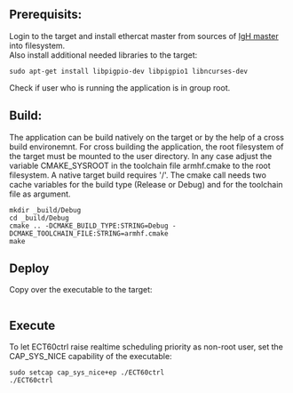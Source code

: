 ## Prerequisits:
Login to the target and install ethercat master from sources of  [IgH master](https://gitlab.com/etherlab.org/ethercat) into filesystem.\
Also install additional needed libraries to the target:
```
sudo apt-get install libpigpio-dev libpigpio1 libncurses-dev 
```
Check if user who is running the application is in group root.

## Build:
The application can be build natively on the target or by the help of a cross build environemnt.
For cross building the application, the root filesystem of the target must be mounted to the user directory.
In any case adjust the variable CMAKE_SYSROOT in the toolchain file armhf.cmake to the root filesystem. A native target build requires '/'.
The cmake call needs two cache variables for the build type (Release or Debug) and for the toolchain file as argument. 
```
mkdir _build/Debug
cd _build/Debug
cmake .. -DCMAKE_BUILD_TYPE:STRING=Debug -DCMAKE_TOOLCHAIN_FILE:STRING=armhf.cmake
make
```

## Deploy
Copy over the executable to the target:
```

```

## Execute
To let ECT60ctrl raise realtime scheduling priority as non-root user, set the CAP_SYS_NICE capability of the executable:
```
sudo setcap cap_sys_nice+ep ./ECT60ctrl
./ECT60ctrl
```
